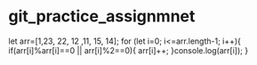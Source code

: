 # git_practice_assignmnet
let arr=[1,23, 22, 12 ,11, 15, 14];
for (let i=0; i<=arr.length-1; i++){
    if(arr[i]%arr[i]==0 || arr[i]%2==0){
        arr[i]++;
    }console.log(arr[i]);
}